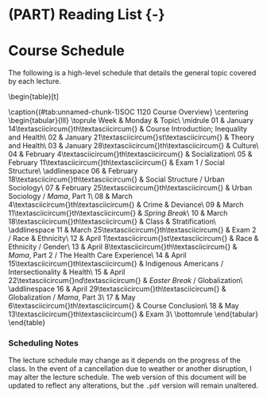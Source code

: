# (PART) Reading List {-}

# Course Schedule

The following is a high-level schedule that details the general topic covered by each lecture.

\begin{table}[t]

\caption{(\#tab:unnamed-chunk-1)SOC 1120 Course Overview}
\centering
\begin{tabular}{lll}
\toprule
Week & Monday & Topic\\
\midrule
01 & January 14\textasciicircum{}th\textasciicircum{} & Course Introduction; Inequality and Health\\
02 & January 21\textasciicircum{}st\textasciicircum{} & Theory and Health\\
03 & January 28\textasciicircum{}th\textasciicircum{} & Culture\\
04 & February 4\textasciicircum{}th\textasciicircum{} & Socialization\\
05 & February 11\textasciicircum{}th\textasciicircum{} & Exam 1 / Social Structure\\
\addlinespace
06 & February 18\textasciicircum{}th\textasciicircum{} & Social Structure / Urban Sociology\\
07 & February 25\textasciicircum{}th\textasciicircum{} & Urban Sociology / *Mama*, Part 1\\
08 & March 4\textasciicircum{}th\textasciicircum{} & Crime \& Deviance\\
09 & March 11\textasciicircum{}th\textasciicircum{} & *Spring Break*\\
10 & March 18\textasciicircum{}th\textasciicircum{} & Class \& Stratification\\
\addlinespace
11 & March 25\textasciicircum{}th\textasciicircum{} & Exam 2 / Race \& Ethnicity\\
12 & April 1\textasciicircum{}st\textasciicircum{} & Race \& Ethnicity / Gender\\
13 & April 8\textasciicircum{}th\textasciicircum{} & *Mama*, Part 2 / The Health Care Experience\\
14 & April 15\textasciicircum{}th\textasciicircum{} & Indigenous Americans / Intersectionality \& Health\\
15 & April 22\textasciicircum{}nd\textasciicircum{} & *Easter Break* / Globalization\\
\addlinespace
16 & April 29\textasciicircum{}th\textasciicircum{} & Globalization / *Mama*, Part 3\\
17 & May 6\textasciicircum{}th\textasciicircum{} & Course Conclusion\\
18 & May 13\textasciicircum{}th\textasciicircum{} & Exam 3\\
\bottomrule
\end{tabular}
\end{table}

### Scheduling Notes

The lecture schedule may change as it depends on the progress of the class. In the event of a cancellation due to weather or another disruption, I may alter the lecture schedule. The web version of this document will be updated to reflect any alterations, but the `.pdf` version will remain unaltered.
